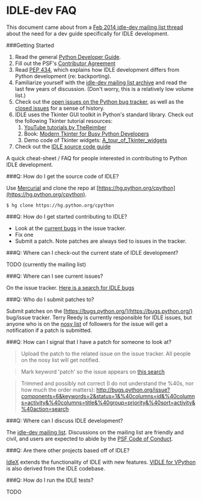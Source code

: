 IDLE-dev FAQ
============

This document came about from a [Feb 2014 idle-dev mailing list thread](https://mail.python.org/pipermail/idle-dev/2014-February/003377.html) about the need for a dev guide specifically for IDLE development.

###Getting Started

1. Read the general [Python Developer Guide](http://docs.python.org/devguide/).
1. Fill out the PSF's [Contributor Agreement](https://www.python.org/psf/contrib/contrib-form/)
1. Read [PEP 434](https://www.python.org/dev/peps/pep-0434/), which explains how IDLE development differs from Python development (re: backporting).
1. Familiarize yourself with the [idle-dev mailing list archive](https://mail.python.org/pipermail/idle-dev/) and read the last few years of discussion. (Don't worry, this is a relatively low volume list.)
1. Check out the [open issues on the Python bug tracker](https://bugs.python.org/issue?%40search_text=&ignore=file%3Acontent&title=&%40columns=title&id=&%40columns=id&stage=&creation=&creator=&activity=&%40columns=activity&%40sort=activity&actor=&nosy=&type=&components=6&versions=&dependencies=&assignee=&keywords=&priority=&status=1&%40columns=status&resolution=&nosy_count=&message_count=&%40group=&%40pagesize=50&%40startwith=0&%40sortdir=on&%40queryname=&%40old-queryname=&%40action=search), as well as the [closed issues](https://bugs.python.org/issue?@template=search&status=1) for a sense of history.
1. IDLE uses the Tkinter GUI toolkit in Python's standard library. Check out the following Tkinter tutorial resources:
    1. [YouTube tutorials by TheReimber](https://www.youtube.com/watch?v=rcACl0sUJeQ)
    1. Book: [Modern Tkinter for Busy Python Developers](http://www.amazon.com/Modern-Tkinter-Busy-Python-Developers-ebook/dp/B0071QDNLO)
    1. Demo code of Tkinter widgets: [A_tour_of_Tkinter_widgets](http://tkinter.unpythonic.net/wiki/A_tour_of_Tkinter_widgets)
1. Check out the [IDLE source code guide](source_code_guide.md)


A quick cheat-sheet / FAQ for people interested in contributing to Python IDLE development.


###Q: How do I get the source code of IDLE?

Use [Mercurial](http://mercurial.selenic.com/) and clone the repo at [https://hg.python.org/cpython](https://hg.python.org/cpython).

    $ hg clone https://hg.python.org/cpython


###Q: How do I get started contributing to IDLE?

 * Look at the [current bugs](http://bugs.python.org/issue?components=6&keywords=2&status=1&%40columns=id&%40columns=activity&%40columns=title&%40group=priority&%40sort=activity&%40action=search) in the issue tracker.
 * Fix one
 * Submit a patch. Note patches are always tied to issues in the tracker.

###Q: Where can I check-out the current state of IDLE development?

TODO (currently the mailing list)

###Q: Where can I see current issues?

On the issue tracker. [Here is a search for IDLE bugs](http://bugs.python.org/issue?components=6&keywords=2&status=1&%40columns=id&%40columns=activity&%40columns=title&%40group=priority&%40sort=activity&%40action=search)


###Q: Who do I submit patches to?

Submit patches on the [https://bugs.python.org/](https://bugs.python.org/) bug/issue tracker. Terry Reedy is currently responsible for IDLE issues, but anyone who is on the [nosy list](http://docs.python.org/devguide/triaging.html#nosy-list) of followers for the issue will get a notification if a patch is submitted.

###Q: How can I signal that I have a patch for someone to look at?

> Upload the patch to the related issue on the issue tracker. All people on the nosy list will get notified.

> Mark keyword 'patch' so the issue appears on [this search](http://bugs.python.org/issue?%40search_text=&ignore=file%3Acontent&title=&%40columns=title&id=&%40columns=id&stage=&creation=&creator=&activity=&%40columns=activity&%40sort=activity&actor=&nosy=&type=&components=6&versions=&dependencies=&assignee=&keywords=2&priority=&%40group=priority&status=1&%40columns=status&resolution=&nosy_count=&message_count=&%40pagesize=50&%40startwith=0&%40queryname=&%40old-queryname=&%40action=search)

> Trimmed and possibly not correct (I do not understand the %40s, nor how much
> the order matters):
> http://bugs.python.org/issue?components=6&keywords=2&status=1&%40columns=id&%40columns=activity&%40columns=title&%40group=priority&%40sort=activity&%40action=search
>


###Q: Where can I discuss IDLE development?

The [idle-dev mailing list](https://mail.python.org/mailman/listinfo/idle-dev). Discussions on the mailing list are friendly and civil, and users are expected to abide by the [PSF Code of Conduct](http://www.python.org/psf/codeofconduct/).

###Q: Are there other projects based off of IDLE?

[IdleX](http://idlex.sourceforge.net/) extends the functionality of IDLE with new features. [VIDLE for VPython](http://www.vpython.org/index.html) is also derived from the IDLE codebase.

###Q: How do I run the IDLE tests?

TODO